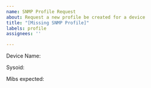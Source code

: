 ```yaml
---
name: SNMP Profile Request
about: Request a new profile be created for a device
title: "[Missing SNMP Profile]"
labels: profile
assignees: ''

---
```


Device Name:

Sysoid:

Mibs expected:
